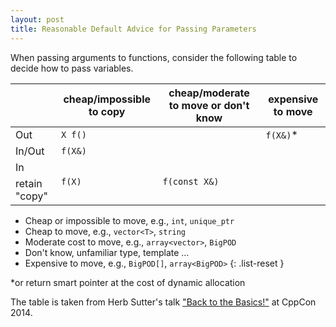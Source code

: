 ```yaml
---
layout: post
title: Reasonable Default Advice for Passing Parameters
---
```


When passing arguments to functions, consider the following table to decide how to pass variables.

<table class="table table-sm table-bordered table-centered">
  <thead>
    <tr>
      <th></th>
      <th>cheap/impossible to copy</th>
      <th>cheap/moderate to move or don't know</th>
      <th>expensive to move</th>
    </tr>
  </thead>
  <tbody>
    <tr>
      <td>Out</td>
      <td colspan="2"><code>X f()</code></td>
      <td><code>f(X&)</code>*</td>
    </tr>
    <tr>
      <td>In/Out</td>
      <td colspan="3"><code>f(X&)</code></td>
    </tr>
    <tr>
      <td>In</td>
      <td rowspan="2"><code>f(X)</code></td>
      <td rowspan="2" colspan="2"><code>f(const X&)</code></td>
    </tr>
    <tr>
      <td class="table-border-right">retain "copy"</td>
    </tr>
  </tbody>
</table>



* Cheap or impossible to move, e.g., `int`, `unique_ptr`
* Cheap to move, e.g., `vector<T>`, `string`
* Moderate cost to move, e.g., `array<vector>`, `BigPOD`
* Don't know, unfamiliar type, template …
* Expensive to move, e.g., `BigPOD[]`, `array<BigPOD>`
{: .list-reset }

<p>*or return smart pointer at the cost of dynamic allocation</p>

The table is taken from Herb Sutter's talk ["Back to the Basics!"](https://youtu.be/xnqTKD8uD64) at CppCon 2014.
